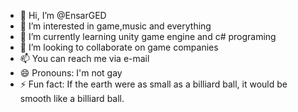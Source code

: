 - 👋 Hi, I’m @EnsarGED
- 👀 I’m interested in game,music and everything
- 🌱 I’m currently learning unity game engine and c# programing
- 💞️ I’m looking to collaborate on game companies
- 📫 You can reach me via e-mail
- 😄 Pronouns: I'm not gay
- ⚡ Fun fact: If the earth were as small as a billiard ball, it would be smooth like a billiard ball.

<!---
EnsarGED/EnsarGED is a ✨ special ✨ repository because its `README.md` (this file) appears on your GitHub profile.
You can click the Preview link to take a look at your changes.
--->
